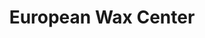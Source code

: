 ---
title: "European Wax Center"
url: /buffalo/european-wax-center-mckinley-parkway/
shop: Kosmetik
---